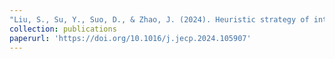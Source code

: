 ```yaml
---
"Liu, S., Su, Y., Suo, D., & Zhao, J. (2024). Heuristic strategy of intuitive statistical inferences in 7 - to 10 - year - old children. _Journal of Experimental Child Psychology_, _242_, 105907. https://doi.org/10.1016/j.jecp.2024.105907"
collection: publications
paperurl: 'https://doi.org/10.1016/j.jecp.2024.105907'
---
```

